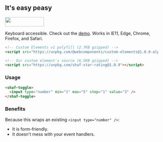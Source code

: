 ## It's easy peasy

<img src="https://camo.githubusercontent.com/af7823d13ed4789cc1e8cb9f5861f103bfed6907/68747470733a2f2f64337676366c703535716a6171632e636c6f756466726f6e742e6e65742f6974656d732f32493075335232353379326330303434336d31542f53637265656e2532305265636f7264696e67253230323031362d31322d3031253230617425323030382e3339253230414d2e6769663f582d436c6f75644170702d56697369746f722d49643d386337633364646234663832373534653030663664616330656161306362666126763d3666356633373162" width="128" height="31" />

Keyboard accessible. Check out the [demo](https://aaronshaf.github.io/shaf-star-rating/). Works in IE11, Edge, Chrome, Firefox, and Safari.

```html
<!-- Custom Elements v1 polyfill (2.7KB gzipped) -->
<script src="https://unpkg.com/@webcomponents/custom-elements@1.0.0-alpha.3"></script>
```

```html
<!-- Our custom element's source (6.5KB gzipped) -->
<script src="https://unpkg.com/shaf-star-rating@1.0.9"></script>
```

### Usage

```html
<shaf-toggle>
  <input type="number" min="1" max="5" step="1" value="3" />
</shaf-toggle>
```

### Benefits

Because this wraps an existing `<input type="number" />`:

* It is form-friendly.
* It doesn't mess with your event handlers.
